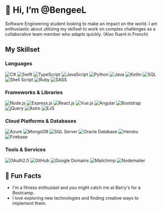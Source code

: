 # 👋 Hi, I’m @BengeeL

Software Engineering student looking to make an impact on the world.
I am enthusiastic about utilizing my skillset to work on complex challenges as a collaborative team member who adapts quickly.
(Also fluent in French)

## My Skillset

### Languages
![C#](https://img.shields.io/badge/C%23-239120?style=flat&logo=c-sharp&logoColor=white) ![Swift](https://img.shields.io/badge/Swift-F05138?style=flat&logo=swift&logoColor=white) ![TypeScript](https://img.shields.io/badge/TypeScript-3178C6?style=flat&logo=typescript&logoColor=white) ![JavaScript](https://img.shields.io/badge/JavaScript-F7DF1E?style=flat&logo=javascript&logoColor=black) ![Python](https://img.shields.io/badge/Python-3776AB?style=flat&logo=python&logoColor=white) ![Java](https://img.shields.io/badge/Java-007396?style=flat&logo=java&logoColor=white) ![Kotlin](https://img.shields.io/badge/Kotlin-7F52FF?style=flat&logo=kotlin&logoColor=white) ![SQL](https://img.shields.io/badge/SQL-000?style=flat&logo=sqlite&logoColor=white) ![Shell Script](https://img.shields.io/badge/Shell_Script-121011?style=flat&logo=gnu-bash&logoColor=white) ![Ruby](https://img.shields.io/badge/Ruby-CC342D?style=flat&logo=ruby&logoColor=white) ![SASS](https://img.shields.io/badge/SASS-CC6699?style=flat&logo=sass&logoColor=white)

### Frameworks & Libraries
![Node.js](https://img.shields.io/badge/Node.js-339933?style=flat&logo=node.js&logoColor=white) ![Express.js](https://img.shields.io/badge/Express.js-000000?style=flat&logo=express&logoColor=white) ![React.js](https://img.shields.io/badge/React.js-61DAFB?style=flat&logo=react&logoColor=black) ![Vue.js](https://img.shields.io/badge/Vue.js-4FC08D?style=flat&logo=vue.js&logoColor=white) ![Angular](https://img.shields.io/badge/Angular-DD0031?style=flat&logo=angular&logoColor=white) ![Bootstrap](https://img.shields.io/badge/Bootstrap-563D7C?style=flat&logo=bootstrap&logoColor=white) ![jQuery](https://img.shields.io/badge/jQuery-0769AD?style=flat&logo=jquery&logoColor=white) ![Astro](https://img.shields.io/badge/Astro-FF5D01?style=flat&logo=astro&logoColor=white) ![EJS](https://img.shields.io/badge/EJS-5E7C7E?style=flat&logo=ejs&logoColor=white)

### Cloud Platforms & Databases
![Azure](https://img.shields.io/badge/Azure-0078D4?style=flat&logo=azure&logoColor=white) ![MongoDB](https://img.shields.io/badge/MongoDB-47A248?style=flat&logo=mongodb&logoColor=white) ![SQL Server](https://img.shields.io/badge/SQL_Server-CC2927?style=flat&logo=microsoft-sql-server&logoColor=white) ![Oracle Database](https://img.shields.io/badge/Oracle_Database-F80000?style=flat&logo=oracle&logoColor=white) ![Heroku](https://img.shields.io/badge/Heroku-430098?style=flat&logo=heroku&logoColor=white) ![Firebase](https://img.shields.io/badge/Firebase-FFCA28?style=flat&logo=firebase&logoColor=black)

### Tools & Services
![OAuth2.0](https://img.shields.io/badge/OAuth2.0-000000?style=flat&logo=oauth&logoColor=white) ![GitHub](https://img.shields.io/badge/GitHub-181717?style=flat&logo=github&logoColor=white)  ![Google Domains](https://img.shields.io/badge/Google_Domains-4285F4?style=flat&logo=google-domains&logoColor=white) ![Mailchimp](https://img.shields.io/badge/Mailchimp-FFE01B?style=flat&logo=mailchimp&logoColor=black) ![Nodemailer](https://img.shields.io/badge/Nodemailer-004F4F?style=flat&logo=nodemailer&logoColor=white)

## 🎯 Fun Facts
- I'm a fitness enthusiast and you might catch me at Barry's for a Bootcamp.
- I love exploring new technologies and finding creative ways to implement them.
